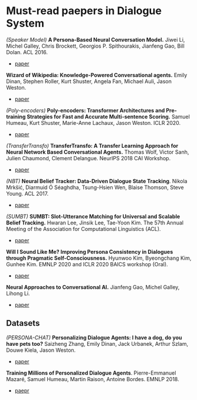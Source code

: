 # Must-read paepers in Dialogue System

*(Speaker Model)* **A Persona-Based Neural Conversation Model.** Jiwei Li, Michel Galley, Chris Brockett, Georgios P. Spithourakis, Jianfeng Gao, Bill Dolan. ACL 2016.
- [paper](https://arxiv.org/pdf/1603.06155.pdf)

**Wizard of Wikipedia: Knowledge-Powered Conversational agents.** Emily Dinan, Stephen Roller, Kurt Shuster, Angela Fan, Michael Auli, Jason Weston.
- [paper](https://arxiv.org/pdf/1811.01241.pdf)

*(Poly-encoders)* **Poly-encoders: Transformer Architectures and Pre-training Strategies for Fast and Accurate Multi-sentence Scoring.** Samuel Humeau, Kurt Shuster, Marie-Anne Lachaux, Jason Weston. ICLR 2020.
- [paper](https://arxiv.org/pdf/1905.01969.pdf)

*(TransferTransfo)* **TransferTransfo: A Transfer Learning Approach for Neural Network Based Conversational Agents.** Thomas Wolf, Victor Sanh, Julien Chaumond, Clement Delangue. NeurIPS 2018 CAI Workshop.
- [paper](https://arxiv.org/pdf/1901.08149.pdf)

*(NBT)* **Neural Belief Tracker: Data-Driven Dialogue State Tracking**. Nikola Mrkšić, Diarmuid Ó Séaghdha, Tsung-Hsien Wen, Blaise Thomson, Steve Young. ACL 2017.
- [paper](https://arxiv.org/abs/1606.03777.pdf)

*(SUMBT)* **SUMBT: Slot-Utterance Matching for Universal and Scalable Belief Tracking.** Hwaran Lee, Jinsik Lee, Tae-Yoon Kim. The 57th Annual Meeting of the Association for Computational Linguistics (ACL).
- [paper](https://arxiv.org/pdf/1907.07421.pdf.pdf)

**Will I Sound Like Me? Improving Persona Consistency in Dialogues through Pragmatic Self-Consciousness.** Hyunwoo Kim, Byeongchang Kim, Gunhee Kim. EMNLP 2020 and ICLR 2020 BAICS workshop (Oral).
- [paper](https://arxiv.org/pdf/2004.05816.pdf)

**Neural Approaches to Conversational AI.** Jianfeng Gao, Michel Galley, Lihong Li.
- [paper](https://arxiv.org/pdf/1809.08267.pdf)

## Datasets

*(PERSONA-CHAT)* **Personalizing Dialogue Agents: I have a dog, do you have pets too?** Saizheng Zhang, Emily Dinan, Jack Urbanek, Arthur Szlam, Douwe Kiela, Jason Weston.
- [paper](https://arxiv.org/pdf/1801.07243.pdf)

**Training Millions of Personalized Dialogue Agents**. Pierre-Emmanuel Mazaré, Samuel Humeau, Martin Raison, Antoine Bordes. EMNLP 2018.
- [paepr](https://arxiv.org/pdf/1809.01984.pdf)